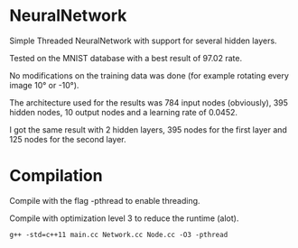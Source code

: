 # NeuralNetwork
Simple Threaded NeuralNetwork with support for several hidden layers.

Tested on the MNIST database with a best result of 97.02 rate.

No modifications on the training data was done (for example rotating every image 10° or -10°).

The architecture used for the results was 784 input nodes (obviously), 395 hidden nodes, 10 output nodes and a learning rate of 0.0452.

I got the same result with 2 hidden layers, 395 nodes for the first layer and 125 nodes for the second layer.


# Compilation
Compile with the flag -pthread to enable threading.

Compile with optimization level 3 to reduce the runtime (alot).

```g++ -std=c++11 main.cc Network.cc Node.cc -O3 -pthread```
